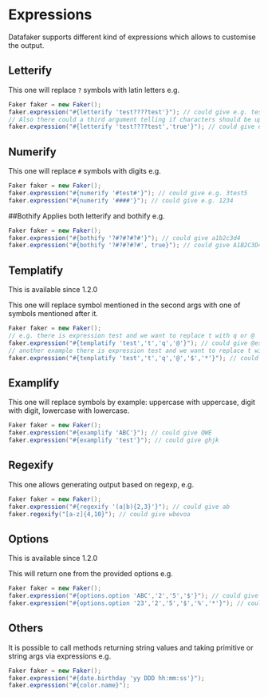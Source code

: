 # Expressions

Datafaker supports different kind of expressions which allows to customise the output. 

## Letterify
This one will replace `?` symbols with latin letters e.g.
```java
Faker faker = new Faker();
faker.expression("#{letterify 'test????test'}"); // could give e.g. testqwastest
// Also there could a third argument telling if characters should be uppercase
faker.expression("#{letterify 'test????test','true'}"); // could give e.g. testSKDLtest
```

## Numerify
This one will replace `#` symbols with digits e.g.
```java
Faker faker = new Faker();
faker.expression("#{numerify '#test#'}"); // could give e.g. 3test5
faker.expression("#{numerify '####'}"); // could give e.g. 1234
```

##Bothify
Applies both letterify and bothify e.g.
```java
Faker faker = new Faker();
faker.expression("#{bothify '?#?#?#?#'}"); // could give a1b2c3d4
faker.expression("#{bothify '?#?#?#?#', true}"); // could give A1B2C3D4
```

## Templatify
This is available since 1.2.0

This one will replace symbol mentioned in the second args with one of symbols mentioned after it.
```java
Faker faker = new Faker();
// e.g. there is expression test and we want to replace t with q or @
faker.expression("#{templatify 'test','t','q','@'}"); // could give @esq
// another example there is expression test and we want to replace t with q or @ or $ or *
faker.expression("#{templatify 'test','t','q','@','$','*'}"); // could give @esq
```

## Examplify
This one will replace symbols by example: uppercase with uppercase, digit with digit, lowercase with lowercase.
```java
Faker faker = new Faker();
faker.expression("#{examplify 'ABC'}"); // could give QWE
faker.expression("#{examplify 'test'}"); // could give ghjk
```

## Regexify
This one allows generating output based on regexp, e.g.
```java
Faker faker = new Faker();
faker.expression("#{regexify '(a|b){2,3}'}"); // could give ab
faker.regexify("[a-z]{4,10}"); // could give wbevoa
```

## Options
This is available since 1.2.0

This will return one from the provided options e.g.
```java
Faker faker = new Faker();
faker.expression("#{options.option 'ABC','2','5','$'}"); // could give $
faker.expression("#{options.option '23','2','5','$','%','*'}"); // could give *
```

## Others
It is possible to call methods returning string values and taking primitive or string args via expressions e.g.
```java
Faker faker = new Faker();
faker.expression("#{date.birthday 'yy DDD hh:mm:ss'}");
faker.expression("#{color.name}");
```
